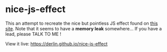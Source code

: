 # nice-js-effect

This an attempt to recreate the nice but pointless JS effect found on [this site](https://www.canva.com/signup).
Note that it seems to have a **memory leak** somewhere... If you have a lead, please TALK TO ME !

View it live: https://derlin.github.io/nice-js-effect
